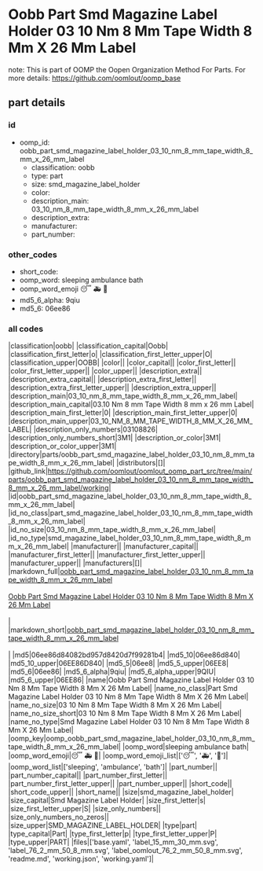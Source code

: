 # Oobb Part Smd Magazine Label Holder 03 10 Nm 8 Mm Tape Width 8 Mm X 26 Mm Label  

note: This is part of OOMP the Oopen Organization Method For Parts. For more details: https://github.com/oomlout/oomp_base

##  part details





### id
* oomp_id: oobb_part_smd_magazine_label_holder_03_10_nm_8_mm_tape_width_8_mm_x_26_mm_label
  * classification: oobb
  * type: part
  * size: smd_magazine_label_holder
  * color: 
  * description_main: 03_10_nm_8_mm_tape_width_8_mm_x_26_mm_label
  * description_extra: 
  * manufacturer: 
  * part_number: 

### other_codes
* short_code: 
* oomp_word: sleeping ambulance bath
* oomp_word_emoji :sleeping: :ambulance: :bath:
* md5_6_alpha: 9qiu
* md5_6: 06ee86

### all codes 
|classification|oobb|
|classification_capital|Oobb|
|classification_first_letter|o|
|classification_first_letter_upper|O|
|classification_upper|OOBB|
|color||
|color_capital||
|color_first_letter||
|color_first_letter_upper||
|color_upper||
|description_extra||
|description_extra_capital||
|description_extra_first_letter||
|description_extra_first_letter_upper||
|description_extra_upper||
|description_main|03_10_nm_8_mm_tape_width_8_mm_x_26_mm_label|
|description_main_capital|03.10 Nm 8 mm Tape Width 8 mm x 26 mm Label|
|description_main_first_letter|0|
|description_main_first_letter_upper|0|
|description_main_upper|03_10_NM_8_MM_TAPE_WIDTH_8_MM_X_26_MM_LABEL|
|description_only_numbers|03108826|
|description_only_numbers_short|3M1|
|description_or_color|3M1|
|description_or_color_upper|3M1|
|directory|parts/oobb_part_smd_magazine_label_holder_03_10_nm_8_mm_tape_width_8_mm_x_26_mm_label|
|distributors|[]|
|github_link|https://github.com/oomlout/oomlout_oomp_part_src/tree/main/parts/oobb_part_smd_magazine_label_holder_03_10_nm_8_mm_tape_width_8_mm_x_26_mm_label/working|
|id|oobb_part_smd_magazine_label_holder_03_10_nm_8_mm_tape_width_8_mm_x_26_mm_label|
|id_no_class|part_smd_magazine_label_holder_03_10_nm_8_mm_tape_width_8_mm_x_26_mm_label|
|id_no_size|03_10_nm_8_mm_tape_width_8_mm_x_26_mm_label|
|id_no_type|smd_magazine_label_holder_03_10_nm_8_mm_tape_width_8_mm_x_26_mm_label|
|manufacturer||
|manufacturer_capital||
|manufacturer_first_letter||
|manufacturer_first_letter_upper||
|manufacturer_upper||
|manufacturers|[]|
|markdown_full|[oobb_part_smd_magazine_label_holder_03_10_nm_8_mm_tape_width_8_mm_x_26_mm_label](https://github.com/oomlout/oomlout_oomp_part_src/tree/main/parts/oobb_part_smd_magazine_label_holder_03_10_nm_8_mm_tape_width_8_mm_x_26_mm_label/working)<br>[](https://github.com/oomlout/oomlout_oomp_part_src/tree/main/parts/oobb_part_smd_magazine_label_holder_03_10_nm_8_mm_tape_width_8_mm_x_26_mm_label/working)<br>[Oobb Part Smd Magazine Label Holder 03 10 Nm 8 Mm Tape Width 8 Mm X 26 Mm Label](https://github.com/oomlout/oomlout_oomp_part_src/tree/main/parts/oobb_part_smd_magazine_label_holder_03_10_nm_8_mm_tape_width_8_mm_x_26_mm_label/working)<br><br>|
|markdown_short|[oobb_part_smd_magazine_label_holder_03_10_nm_8_mm_tape_width_8_mm_x_26_mm_label](https://github.com/oomlout/oomlout_oomp_part_src/tree/main/parts/oobb_part_smd_magazine_label_holder_03_10_nm_8_mm_tape_width_8_mm_x_26_mm_label/working)<br><br>|
|md5|06ee86d84082bd957d8420d7f99281b4|
|md5_10|06ee86d840|
|md5_10_upper|06EE86D840|
|md5_5|06ee8|
|md5_5_upper|06EE8|
|md5_6|06ee86|
|md5_6_alpha|9qiu|
|md5_6_alpha_upper|9QIU|
|md5_6_upper|06EE86|
|name|Oobb Part Smd Magazine Label Holder 03 10 Nm 8 Mm Tape Width 8 Mm X 26 Mm Label|
|name_no_class|Part Smd Magazine Label Holder 03 10 Nm 8 Mm Tape Width 8 Mm X 26 Mm Label|
|name_no_size|03 10 Nm 8 Mm Tape Width 8 Mm X 26 Mm Label|
|name_no_size_short|03 10 Nm 8 Mm Tape Width 8 Mm X 26 Mm Label|
|name_no_type|Smd Magazine Label Holder 03 10 Nm 8 Mm Tape Width 8 Mm X 26 Mm Label|
|oomp_key|oomp_oobb_part_smd_magazine_label_holder_03_10_nm_8_mm_tape_width_8_mm_x_26_mm_label|
|oomp_word|sleeping ambulance bath|
|oomp_word_emoji|:sleeping: :ambulance: :bath:|
|oomp_word_emoji_list|[':sleeping:', ':ambulance:', ':bath:']|
|oomp_word_list|['sleeping', 'ambulance', 'bath']|
|part_number||
|part_number_capital||
|part_number_first_letter||
|part_number_first_letter_upper||
|part_number_upper||
|short_code||
|short_code_upper||
|short_name||
|size|smd_magazine_label_holder|
|size_capital|Smd Magazine Label Holder|
|size_first_letter|s|
|size_first_letter_upper|S|
|size_only_numbers||
|size_only_numbers_no_zeros||
|size_upper|SMD_MAGAZINE_LABEL_HOLDER|
|type|part|
|type_capital|Part|
|type_first_letter|p|
|type_first_letter_upper|P|
|type_upper|PART|
|files|['base.yaml', 'label_15_mm_30_mm.svg', 'label_76_2_mm_50_8_mm.svg', 'label_oomlout_76_2_mm_50_8_mm.svg', 'readme.md', 'working.json', 'working.yaml']|
